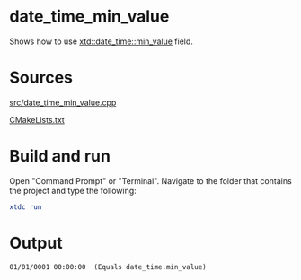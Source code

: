 # date_time_min_value

Shows how to use [xtd::date_time::min_value](../../../../src/xtd.core/include/xtd/date_time.h) field.

# Sources

[src/date_time_min_value.cpp](src/date_time_min_value.cpp)

[CMakeLists.txt](CMakeLists.txt)

# Build and run

Open "Command Prompt" or "Terminal". Navigate to the folder that contains the project and type the following:

```cmake
xtdc run
```

# Output

```
01/01/0001 00:00:00  (Equals date_time.min_value)
```
